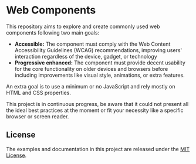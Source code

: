 # Web Components

This repository aims to explore and create commonly used web components following two main goals:

- **Accessible:** The component must comply with the Web Content Accessibility Guidelines (WCAG) recommendations, improving users' interaction regardless of the device, gadget, or technology
- **Progressive enhanced:** The component must provide decent usability for the core functionality on older devices and browsers before including improvements like visual style, animations, or extra features.

An extra goal is to use a minimum or no JavaScript and rely mostly on HTML and CSS properties.

This project is in continuous progress, be aware that it could not present all the ideal best practices at the moment or fit your necessity like a specific browser or screen reader.

## License

The examples and documentation in this project are released under the [MIT License](LICENSE).
